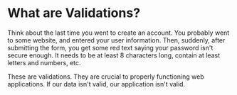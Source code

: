 # What are Validations?

Think about the last time you went to create an account. You probably went to some website, and entered your user information. Then, suddenly, after submitting the form, you get some red text saying your password isn't secure enough. It needs to be at least 8 characters long, contain at least letters and numbers, etc.

These are validations. They are crucial to properly functioning web applications. If our data isn't valid, our application isn't valid.